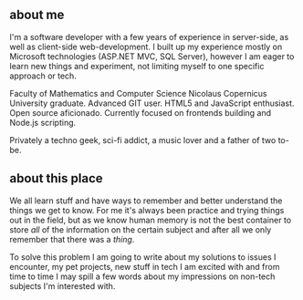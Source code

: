 ## about me

I'm a software developer with a few years of experience in server-side, as well as client-side web-development. I built up my experience mostly on Microsoft technologies (ASP.NET MVC, SQL Server), however I am eager to learn new things and experiment, not limiting myself to one specific approach or tech.

Faculty of Mathematics and Computer Science Nicolaus Copernicus University graduate. Advanced GIT user. HTML5 and JavaScript enthusiast. Open source aficionado. Currently focused on frontends building and Node.js scripting.

Privately a techno geek, sci-fi addict, a music lover and a father of two to-be.

## about this place

We all learn stuff and have ways to remember and better understand the things we get to know. For me it's always been practice and trying things out in the field, but as we know human memory is not the best container to store *all* of the information on the certain subject and after all we only remember that there was a *thing*.

To solve this problem I am going to write about my solutions to issues I encounter, my pet projects, new stuff in tech I am excited with and from time to time I may spill a few words about my impressions on non-tech subjects I'm interested with.
